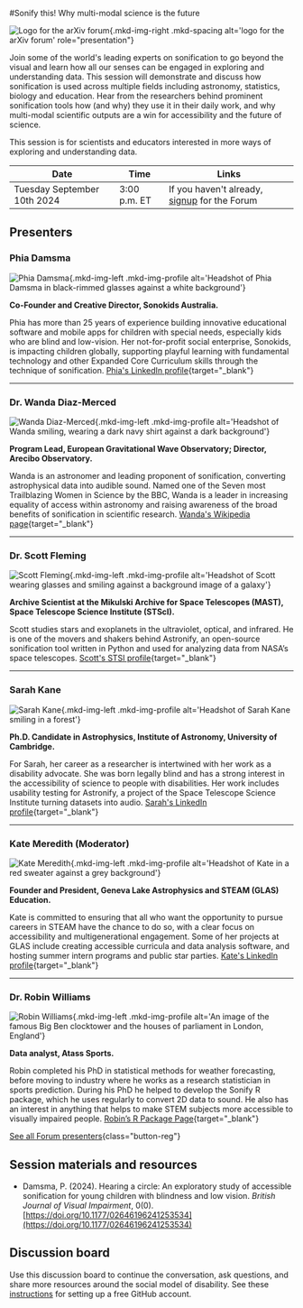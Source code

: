 #Sonify this! Why multi-modal science is the future

![Logo for the arXiv forum](../../assets/arxiv-forum-logo-full-2024.svg){.mkd-img-right .mkd-spacing alt='logo for the arXiv forum' role="presentation"}

Join some of the world's leading experts on sonification to go beyond the visual and learn how all our senses can be engaged in exploring and understanding data. This session will demonstrate and discuss how sonification is used across multiple fields including astronomy, statistics, biology and education. Hear from the researchers behind prominent sonification tools how (and why) they use it in their daily work, and why multi-modal scientific outputs are a win for accessibility and the future of science.

This session is for scientists and educators interested in more ways of exploring and understanding data.

| Date | Time | Links |
|---|---|---|
| Tuesday September 10th 2024 | 3:00 p.m. ET | If you haven't already, [signup](https://cornell.ca1.qualtrics.com/jfe/form/SV_eEZ1d27LF2fVM7Y) for the Forum |


## Presenters

### Phia Damsma

![Phia Damsma](../assets/profile/phia.jpg){.mkd-img-left .mkd-img-profile alt='Headshot of Phia Damsma in black-rimmed glasses against a white background'}

**Co-Founder and Creative Director, Sonokids Australia.**

Phia has more than 25 years of experience building innovative educational software and mobile apps for children with special needs, especially kids who are blind and low-vision. Her not-for-profit social enterprise, Sonokids, is impacting children globally, supporting playful learning with fundamental technology and other Expanded Core Curriculum skills through the technique of sonification. [Phia's LinkedIn profile](https://au.linkedin.com/in/phia-damsma-18b3a29){target="_blank"}

---

### Dr. Wanda Diaz-Merced

![Wanda Diaz-Merced](../assets/profile/wanda.jpg){.mkd-img-left .mkd-img-profile alt='Headshot of Wanda smiling, wearing a dark navy shirt against a dark background'}

**Program Lead, European Gravitational Wave Observatory; Director, Arecibo Observatory.**

Wanda is an astronomer and leading proponent of sonification, converting astrophysical data into audible sound. Named one of the Seven most Trailblazing Women in Science by the BBC, Wanda is a leader in increasing equality of access within astronomy and raising awareness of the broad benefits of sonification in scientific research. [Wanda's Wikipedia page](https://en.wikipedia.org/wiki/Wanda_D%C3%ADaz-Merced){target="_blank"}

---

### Dr. Scott Fleming

![Scott Fleming](../assets/profile/scott.jpg){.mkd-img-left .mkd-img-profile alt='Headshot of Scott wearing glasses and smiling against a background image of a galaxy'}

**Archive Scientist at the Mikulski Archive for Space Telescopes (MAST), Space Telescope Science Institute (STScI).**

Scott studies stars and exoplanets in the ultraviolet, optical, and infrared. He is one of the movers and shakers behind Astronify, an open-source sonification tool written in Python and used for analyzing data from NASA’s space telescopes. [Scott's STSI profile](https://www.stsci.edu/stsci-research/research-directory/scott-fleming){target="_blank"}

---

### Sarah Kane

![Sarah Kane](../assets/profile/sarah.jpg){.mkd-img-left .mkd-img-profile alt='Headshot of Sarah Kane smiling in a forest'}

**Ph.D. Candidate in Astrophysics, Institute of Astronomy, University of Cambridge.**

For Sarah, her career as a researcher is intertwined with her work as a disability advocate. She was born legally blind and has a strong interest in the accessibility of science to people with disabilities. Her work includes usability testing for Astronify, a project of the Space Telescope Science Institute turning datasets into audio. [Sarah's LinkedIn profile](https://uk.linkedin.com/in/sarah-kane-4a9414220){target="_blank"}

---

### Kate Meredith (Moderator)

![Kate Meredith](../assets/profile/kate.jpg){.mkd-img-left .mkd-img-profile alt='Headshot of Kate in a red sweater against a grey background'}

**Founder and President, Geneva Lake Astrophysics and STEAM (GLAS) Education.**

Kate is committed to ensuring that all who want the opportunity to pursue careers in STEAM have the chance to do so, with a clear focus on accessibility and multigenerational engagement. Some of her projects at GLAS include creating accessible curricula and data analysis software, and hosting summer intern programs and public star parties. [Kate's LinkedIn profile](https://www.linkedin.com/in/kmeredith){target="_blank"}

---

### Dr. Robin Williams

![Robin Williams](../assets/profile/robin.jpg){.mkd-img-left .mkd-img-profile alt='An image of the famous Big Ben clocktower and the houses of parliament in London, England'}

**Data analyst, Atass Sports.**

Robin completed his PhD in statistical methods for weather forecasting, before moving to industry where he works as a research statistician in sports prediction. During his PhD he helped to develop the Sonify R package, which he uses regularly to convert 2D data to sound. He also has an interest in anything that helps to make STEM subjects more accessible to visually impaired people. [Robin’s R Package Page](https://cran.r-project.org/web/packages/sonify/index.html){target="_blank"}

[See all Forum presenters](presenters){class="button-reg"}


## Session materials and resources
- Damsma, P. (2024). Hearing a circle: An exploratory study of accessible sonification for young children with blindness and low vision. *British Journal of Visual Impairment*, 0(0). [https://doi.org/10.1177/02646196241253534](https://doi.org/10.1177/02646196241253534)


## Discussion board
Use this discussion board to continue the conversation, ask questions, and share more resources around the social model of disability. See these [instructions](discussion-board.md) for setting up a free GitHub account.
